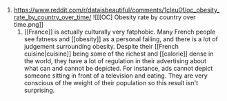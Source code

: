 1. https://www.reddit.com/r/dataisbeautiful/comments/1cleu0f/oc_obesity_rate_by_country_over_time/
	![[[OC] Obesity rate by country over time.png]]
	1. [[France]] is actually culturally very fatphobic. Many French people see fatness and [[obesity]] as a personal failing, and there is a lot of judgement surrounding obesity. Despite their [[French cuisine|cuisine]] being some of the richest and [[calorie]] dense in the world, they have a lot of regulation in their advertising about what can and cannot be depicted. For instance, ads cannot depict someone sitting in front of a television and eating. They are very conscious of the weight of their population so this result isn't surprising.